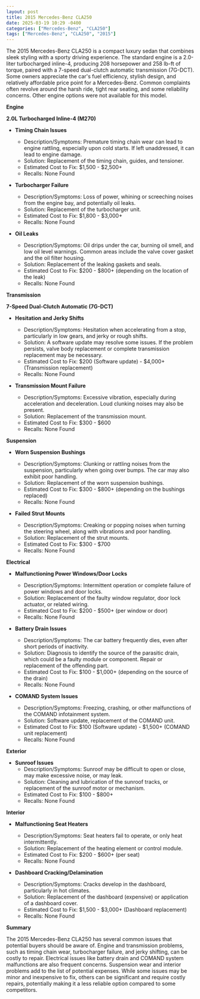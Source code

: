 ```yaml
---
layout: post
title: 2015 Mercedes-Benz CLA250
date: 2025-03-19 10:29 -0400
categories: ["Mercedes-Benz", "CLA250"]
tags: ["Mercedes-Benz", "CLA250", "2015"]
---
```

The 2015 Mercedes-Benz CLA250 is a compact luxury sedan that combines sleek styling with a sporty driving experience. The standard engine is a 2.0-liter turbocharged inline-4, producing 208 horsepower and 258 lb-ft of torque, paired with a 7-speed dual-clutch automatic transmission (7G-DCT). Some owners appreciate the car's fuel efficiency, stylish design, and relatively affordable price point for a Mercedes-Benz. Common complaints often revolve around the harsh ride, tight rear seating, and some reliability concerns. Other engine options were not available for this model.

**Engine**

**2.0L Turbocharged Inline-4 (M270)**

*   **Timing Chain Issues**
    *   Description/Symptoms: Premature timing chain wear can lead to engine rattling, especially upon cold starts. If left unaddressed, it can lead to engine damage.
    *   Solution: Replacement of the timing chain, guides, and tensioner.
    *   Estimated Cost to Fix: $1,500 - $2,500+
    *   Recalls: None Found

*   **Turbocharger Failure**
    *   Description/Symptoms: Loss of power, whining or screeching noises from the engine bay, and potentially oil leaks.
    *   Solution: Replacement of the turbocharger unit.
    *   Estimated Cost to Fix: $1,800 - $3,000+
    *   Recalls: None Found

*   **Oil Leaks**
    *   Description/Symptoms: Oil drips under the car, burning oil smell, and low oil level warnings. Common areas include the valve cover gasket and the oil filter housing.
    *   Solution: Replacement of the leaking gaskets and seals.
    *   Estimated Cost to Fix: $200 - $800+ (depending on the location of the leak)
    *   Recalls: None Found

**Transmission**

**7-Speed Dual-Clutch Automatic (7G-DCT)**

*   **Hesitation and Jerky Shifts**
    *   Description/Symptoms: Hesitation when accelerating from a stop, particularly in low gears, and jerky or rough shifts.
    *   Solution: A software update may resolve some issues. If the problem persists, valve body replacement or complete transmission replacement may be necessary.
    *   Estimated Cost to Fix: $200 (Software update) - $4,000+ (Transmission replacement)
    *   Recalls: None Found

*   **Transmission Mount Failure**
    *   Description/Symptoms: Excessive vibration, especially during acceleration and deceleration. Loud clunking noises may also be present.
    *   Solution: Replacement of the transmission mount.
    *   Estimated Cost to Fix: $300 - $600
    *   Recalls: None Found

**Suspension**

*   **Worn Suspension Bushings**
    *   Description/Symptoms: Clunking or rattling noises from the suspension, particularly when going over bumps. The car may also exhibit poor handling.
    *   Solution: Replacement of the worn suspension bushings.
    *   Estimated Cost to Fix: $300 - $800+ (depending on the bushings replaced)
    *   Recalls: None Found

*   **Failed Strut Mounts**
    *   Description/Symptoms: Creaking or popping noises when turning the steering wheel, along with vibrations and poor handling.
    *   Solution: Replacement of the strut mounts.
    *   Estimated Cost to Fix: $300 - $700
    *   Recalls: None Found

**Electrical**

*   **Malfunctioning Power Windows/Door Locks**
    *   Description/Symptoms: Intermittent operation or complete failure of power windows and door locks.
    *   Solution: Replacement of the faulty window regulator, door lock actuator, or related wiring.
    *   Estimated Cost to Fix: $200 - $500+ (per window or door)
    *   Recalls: None Found

*   **Battery Drain Issues**
    *   Description/Symptoms: The car battery frequently dies, even after short periods of inactivity.
    *   Solution: Diagnosis to identify the source of the parasitic drain, which could be a faulty module or component. Repair or replacement of the offending part.
    *   Estimated Cost to Fix: $100 - $1,000+ (depending on the source of the drain)
    *   Recalls: None Found

*   **COMAND System Issues**
    *   Description/Symptoms: Freezing, crashing, or other malfunctions of the COMAND infotainment system.
    *   Solution: Software update, replacement of the COMAND unit.
    *   Estimated Cost to Fix: $100 (Software update) - $1,500+ (COMAND unit replacement)
    *   Recalls: None Found

**Exterior**

*   **Sunroof Issues**
    *   Description/Symptoms: Sunroof may be difficult to open or close, may make excessive noise, or may leak.
    *   Solution: Cleaning and lubrication of the sunroof tracks, or replacement of the sunroof motor or mechanism.
    *   Estimated Cost to Fix: $100 - $800+
    *   Recalls: None Found

**Interior**

*   **Malfunctioning Seat Heaters**
    *   Description/Symptoms: Seat heaters fail to operate, or only heat intermittently.
    *   Solution: Replacement of the heating element or control module.
    *   Estimated Cost to Fix: $200 - $600+ (per seat)
    *   Recalls: None Found

*   **Dashboard Cracking/Delamination**
    *   Description/Symptoms: Cracks develop in the dashboard, particularly in hot climates.
    *   Solution: Replacement of the dashboard (expensive) or application of a dashboard cover.
    *   Estimated Cost to Fix: $1,500 - $3,000+ (Dashboard replacement)
    *   Recalls: None Found

**Summary**

The 2015 Mercedes-Benz CLA250 has several common issues that potential buyers should be aware of. Engine and transmission problems, such as timing chain wear, turbocharger failure, and jerky shifting, can be costly to repair. Electrical issues like battery drain and COMAND system malfunctions are also frequent concerns. Suspension wear and interior problems add to the list of potential expenses. While some issues may be minor and inexpensive to fix, others can be significant and require costly repairs, potentially making it a less reliable option compared to some competitors.


